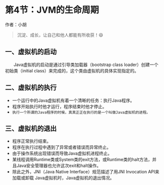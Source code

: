 # 第4节：JVM的生命周期

作者：小胡

>沉淀、成长，让自己和他人都能有所收获！😄

## 一、虚拟机的启动

&emsp;&emsp;Java虚拟机的启动是通过引导类加载器（bootstrap class loader）创建一个初始类（initial class）来完成的，这个类由虚拟机的具体实现指定的。

## 二、虚拟机的执行

- 一个运行中的Java虚拟机有着一个清晰的任务：执行Java程序。
- 程序开始执行时他才运行，程序结束时他才停止。
- `执行一个所谓的Java程序的时候，真真正正在执行的是一个叫做Java虚拟机的进程。`

## 三、虚拟机的退出
- 程序正常执行结束。
- 程序在执行过程中遇到了异常或者错误而异常终止。
- 由于操作系统出现错误而导致Java虚拟机进程终止。
- 某线程调用Runtime类或System类的exit方法，或Runtime类的halt方法，并且Java安全管理器也允许这次exit和halt操作。
- 除此之外，JNI（Java Native Interface）规范描述了用JNI Invocation API来加载或卸载 Java虚拟机时，Java虚拟机的退出情况。

